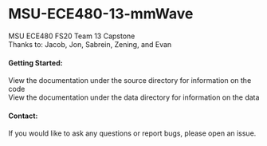# MSU-ECE480-13-mmWave
MSU ECE480 FS20 Team 13 Capstone  
Thanks to:
Jacob, Jon, Sabrein, Zening, and Evan

#### Getting Started:
View the documentation under the source directory for information on the code  
View the documentation under the data directory for information on the data

#### Contact:
If you would like to ask any questions or report bugs, please open an issue.
